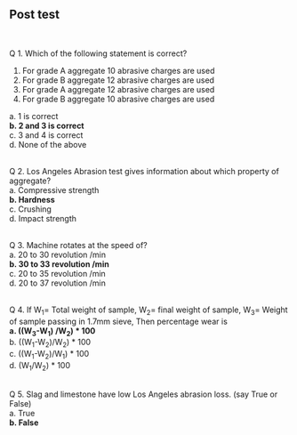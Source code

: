 ## Post test
<br>

Q 1. Which of the following statement is correct?<br>
1. For grade A aggregate 10 abrasive charges are used<br>
2. For grade B aggregate 12 abrasive charges are used<br>
3. For grade A aggregate 12 abrasive charges are used<br>
4. For grade B aggregate 10 abrasive charges are used<br>

a. 1 is correct<br>
<b>b. 2 and 3 is correct</b><br>
c. 3 and 4 is correct<br>
d. None of the above<br><br>

Q 2. Los Angeles Abrasion test gives information about which property of aggregate?<br>
a. Compressive strength<br>
<b>b. Hardness</b><br>
c. Crushing<br>
d. Impact strength<br><br>

Q 3. Machine rotates at the speed of?<br>
a. 20 to 30 revolution /min<br>
<b>b. 30 to 33 revolution /min</b><br>
c. 20 to 35 revolution /min<br>
d. 20 to 37 revolution /min<br><br>

Q 4. If W<sub>1</sub>= Total weight of sample, W<sub>2</sub>= final weight of sample, W<sub>3</sub>= Weight of sample passing in 1.7mm sieve, Then percentage wear is<br>
<b>a. ((W<sub>3</sub>-W<sub>1</sub>) /W<sub>2</sub>) * 100</b><br>
b. ((W<sub>1</sub>-W<sub>2</sub>)/W<sub>2</sub>) * 100<br>
c. ((W<sub>1</sub>-W<sub>2</sub>)/W<sub>1</sub>) * 100<br>
d. (W<sub>1</sub>/W<sub>2</sub>) * 100<br><br>

Q 5. Slag and limestone have low Los Angeles abrasion loss. (say True or False)<br>
a. True<br>
<b>b. False</b><br><br>
